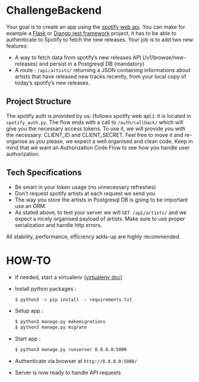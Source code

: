 # ChallengeBackend

Your goal is to create an app using the [spotify web api](https://developer.spotify.com/documentation/web-api/). You can make for example a [Flask](https://flask.palletsprojects.com/en/1.1.x/) or [Django rest framework](https://www.django-rest-framework.org/) project, it has to be able to authenticate to Spotify to fetch the new releases. Your job is to add two new features:
- A way to fetch data from spotify’s new releases API (/v1/browse/new-releases) and persist in a Postgresql DB (mandatory)
- A route : `/api/artists/` returning a JSON containing informations about artists that have released new tracks recently, from your local copy of today’s spotify’s new releases.

## Project Structure
The spotify auth is provided by us: (follows spotify web api.): it is located in `spotify_auth.py`.
The flow ends with a call to `/auth/callback/` which will give you the necessary access tokens.
To use it, we will provide you with the necessary: CLIENT_ID and CLIENT_SECRET.
Feel free to move it and re-organise as you please, we expect a well organised and clean code. Keep in mind that we want an Authorization Code Flow to see how you handle user authorization.
  
  
## Tech Specifications
- Be smart in your token usage (no unnecessary refreshes)
- Don’t request spotify artists at each request we send you
- The way you store the artists in Postgresql DB is going to be important use an ORM.
- As stated above, to test your server we will `GET /api/artists/` and we expect a nicely organised payload of artists. Make sure to use proper serialization and handle http errors.

All stability, performance, efficiency adds-up are highly recommended.


# HOW-TO

- If needed, start a virtualenv ([virtualenv doc](https://python-guide-pt-br.readthedocs.io/fr/latest/dev/virtualenvs.html))

- Install python packages :
    ```bash
    $ python3 -m pip install -r requirements.txt
    ```

- Setup app :
    ``` bash
    $ python3 manage.py makemigrations
    $ python3 manage.py migrate
    ```

- Start app :
    ``` bash
    $ python3 manage.py runserver 0.0.0.0:5000
    ```

- Authenticate via browser at `http://0.0.0.0:5000/`

- Server is now ready to handle API requests